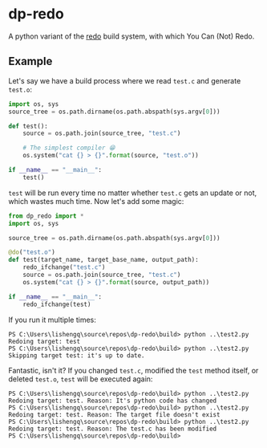 # dp-redo

A python variant of the [redo](http://cr.yp.to/redo.html) build system, with which You Can (Not) Redo.

## Example

Let's say we have a build process where we read `test.c` and generate `test.o`:

```python
import os, sys
source_tree = os.path.dirname(os.path.abspath(sys.argv[0]))

def test():
    source = os.path.join(source_tree, "test.c")

    # The simplest compiler 😁
    os.system("cat {} > {}".format(source, "test.o"))

if __name__ == "__main__":
    test()
```

`test` will be run every time no matter whether `test.c` gets an update or not, which wastes much time. Now let's add some magic:

```python
from dp_redo import *
import os, sys

source_tree = os.path.dirname(os.path.abspath(sys.argv[0]))

@do("test.o")
def test(target_name, target_base_name, output_path):
    redo_ifchange("test.c")
    source = os.path.join(source_tree, "test.c")
    os.system("cat {} > {}".format(source, output_path))

if __name__ == "__main__":
    redo_ifchange(test)
```

If you run it multiple times:

```
PS C:\Users\lishengq\source\repos\dp-redo\build> python ..\test2.py
Redoing target: test
PS C:\Users\lishengq\source\repos\dp-redo\build> python ..\test2.py
Skipping target test: it's up to date.
```

Fantastic, isn't it? If you changed `test.c`, modified the `test` method itself, or deleted `test.o`, `test` will be executed again:

```
PS C:\Users\lishengq\source\repos\dp-redo\build> python ..\test2.py
Redoing target: test. Reason: It's python code has changed
PS C:\Users\lishengq\source\repos\dp-redo\build> python ..\test2.py
Redoing target: test. Reason: The target file doesn't exist
PS C:\Users\lishengq\source\repos\dp-redo\build> python ..\test2.py
Redoing target: test. Reason: The test.c has been modified
PS C:\Users\lishengq\source\repos\dp-redo\build> 
```

